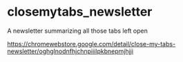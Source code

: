 # closemytabs_newsletter
A newsletter summarizing all those tabs left open

https://chromewebstore.google.com/detail/close-my-tabs-newsletter/oghglnodnfhjchnpiiilpkbnepmjhjji

